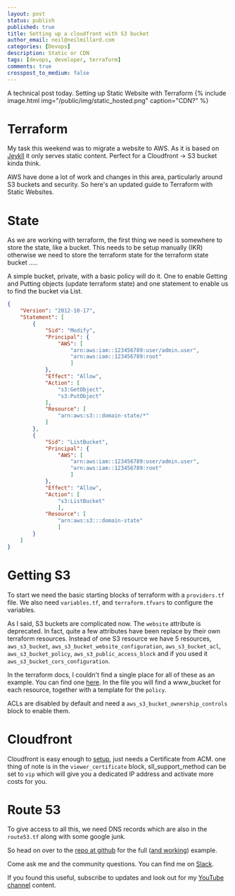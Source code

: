 ```yaml
---
layout: post
status: publish
published: true
title: Setting up a cloudfront with S3 bucket
author_email: neil@neilmillard.com
categories: [Devops]
description: Static or CDN
tags: [devops, developer, terraform]
comments: true
crosspost_to_medium: false
---
```

A technical post today. Setting up Static Website with Terraform
{% include image.html
img="/public/img/static_hosted.png"
caption="CDN?" %}

Terraform
==========
My task this weekend was to migrate a website to AWS. As it is based on [Jeykll][jekyll] it only serves static content.
Perfect for a Cloudfront -> S3 bucket kinda think.

AWS have done a lot of work and changes in this area, particularly around S3 buckets and security. So here's an updated
guide to Terraform with Static Websites.

State
=====
As we are working with terraform, the first thing we need is somewhere to store the state, like a bucket. This needs
to be setup manually (IKR) otherwise we need to store the terraform state for the terraform state bucket .....

A simple bucket, private, with a basic policy will do it. One to enable Getting and Putting objects (update terraform
state) and one statement to enable us to find the bucket via List.
```json
{
	"Version": "2012-10-17",
	"Statement": [
		{
			"Sid": "Modify",
			"Principal": {
				"AWS": [
			        "arn:aws:iam::123456789:user/admin.user",
			        "arn:aws:iam::123456789:root"
			        ]
			},
			"Effect": "Allow",
			"Action": [
				"s3:GetObject",
				"s3:PutObject"
			],
			"Resource": [
				"arn:aws:s3:::domain-state/*"
			]
		},
		{
			"Sid": "ListBucket",
			"Principal": {
			    "AWS": [
			        "arn:aws:iam::123456789:user/admin.user",
			        "arn:aws:iam::123456789:root"
			        ]
			},
			"Effect": "Allow",
			"Action": [
			    "s3:ListBucket"
			    ],
			"Resource": [
			    "arn:aws:s3:::domain-state"
			    ]
		}
	]
}
```

Getting S3
=========
To start we need the basic starting blocks of terraform with a `providers.tf` file. We also need `variables.tf`, and
`terraform.tfvars` to configure the variables.

As I said, S3 buckets are complicated now. The `website` attribute is deprecated. In fact, quite a few attributes have
been replace by their own terraform resources.
Instead of one S3 resource we have 5 resources, `aws_s3_bucket`, `aws_s3_bucket_website_configuration`, `aws_s3_bucket_acl`,
`aws_s3_bucket_policy`, `aws_s3_public_access_block` and if you used it `aws_s3_bucket_cors_configuration`.

In the terraform docs, I couldn't find a single place for all of these as an example. You can find one [here][s3-example].
In the file you will find a www_bucket for each resource, together with a template for the `policy`.

ACLs are disabled by default and need a `aws_s3_bucket_ownership_controls` block to enable them.

Cloudfront
========
Cloudfront is easy enough to [setup][cloudfront], just needs a Certificate from ACM. one thing of note is in the
`viewer_certificate` block, sll_support_method can be set to `vip` which will give you a dedicated IP address and
activate more costs for you.

Route 53
========
To give access to all this, we need DNS records which are also in the `route53.tf` along with some google junk.


So head on over to the [repo at github][terraform] for the full ([and working][deltafamiglia]) example.


Come ask me and the community questions. You can find me on [Slack]({{site.data.slack.invite}}).


If you found this useful, subscribe to updates and look out for my [YouTube channel]({{site.data.youtube.channel}}) content.


[jekyll]: https://jekyllrb.com/
[s3-example]: https://github.com/neilmillard/deltafamiglia.com/blob/main/terraform/s3.tf
[cloudfront]: https://github.com/neilmillard/deltafamiglia.com/blob/main/terraform/cloudfront.tf
[terraform]: https://github.com/neilmillard/deltafamiglia.com/tree/main/terraform
[deltafamiglia]: https://www.deltafamiglia.com
